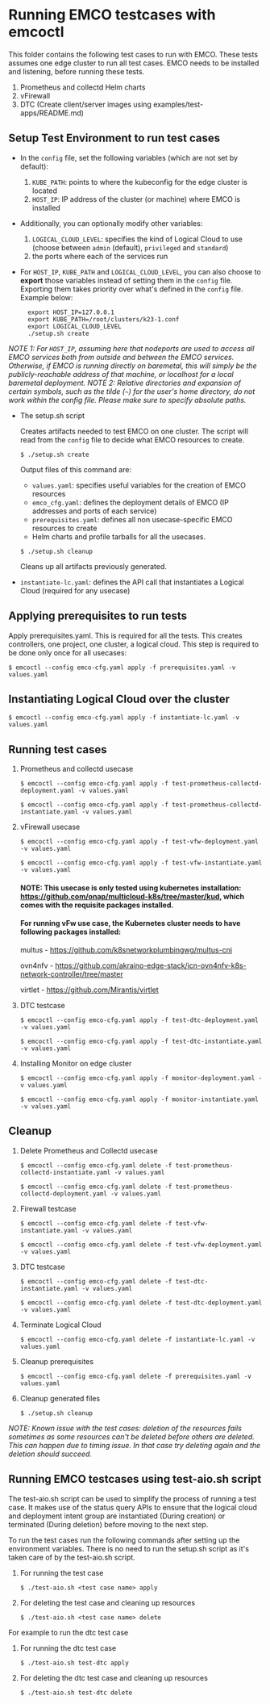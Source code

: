 [//]: # "SPDX-License-Identifier: Apache-2.0"
[//]: # "Copyright (c) 2020-2022 Intel Corporation"

# Running EMCO testcases with emcoctl

This folder contains the following test cases to run with EMCO. These tests assumes one edge cluster to run all test cases. EMCO needs to be installed and listening, before running these tests.

1. Prometheus and collectd Helm charts
2. vFirewall
3. DTC (Create client/server images using examples/test-apps/README.md)

## Setup Test Environment to run test cases

* In the ``config`` file, set the following variables (which are not set by default):
  1. ``KUBE_PATH``: points to where the kubeconfig for the edge cluster is located
  2. ``HOST_IP``: IP address of the cluster (or machine) where EMCO is installed

* Additionally, you can optionally modify other variables:
  1. ``LOGICAL_CLOUD_LEVEL``: specifies the kind of Logical Cloud to use (choose between ``admin`` (default), ``privileged`` and ``standard``)
  2. the ports where each of the services run

* For ``HOST_IP``, ``KUBE_PATH`` and ``LOGICAL_CLOUD_LEVEL``, you can also choose to **export** those variables instead of setting them in the ``config`` file. Exporting them takes priority over what's defined in the ``config`` file. Example below:

        export HOST_IP=127.0.0.1
        export KUBE_PATH=/root/clusters/k23-1.conf
        export LOGICAL_CLOUD_LEVEL
        ./setup.sh create


*NOTE 1: For ``HOST_IP``, assuming here that nodeports are used to access all EMCO services both from outside and between the EMCO services. Otherwise, if EMCO is running directly on baremetal, this will simply be the publicly-reachable address of that machine, or localhost for a local baremetal deployment.*
*NOTE 2: Relative directories and expansion of certain symbols, such as the tilde (`~`) for the user's home directory, do not work within the config file. Please make sure to specify absolute paths.*

* The setup.sh script

    Creates artifacts needed to test EMCO on one cluster. The script will read from the ``config`` file to decide what EMCO resources to create.

    ```
    $ ./setup.sh create
    ```

    Output files of this command are:
    * ``values.yaml``: specifies useful variables for the creation of EMCO resources
    * ``emco_cfg.yaml``: defines the deployment details of EMCO (IP addresses and ports of each service)
    * ``prerequisites.yaml``: defines all non usecase-specific EMCO resources to create
    * Helm charts and profile tarballs for all the usecases.

    ```
    $ ./setup.sh cleanup
    ```

    Cleans up all artifacts previously generated.


* ``instantiate-lc.yaml``: defines the API call that instantiates a Logical Cloud (required for any usecase)

## Applying prerequisites to run tests
Apply prerequisites.yaml. This is required for all the tests. This creates controllers, one project, one cluster, a logical cloud. This step is required to be done only once for all usecases:

```
$ emcoctl --config emco-cfg.yaml apply -f prerequisites.yaml -v values.yaml
```


## Instantiating Logical Cloud over the cluster

```
$ emcoctl --config emco-cfg.yaml apply -f instantiate-lc.yaml -v values.yaml
```

## Running test cases

1. Prometheus and collectd usecase

    ```
    $ emcoctl --config emco-cfg.yaml apply -f test-prometheus-collectd-deployment.yaml -v values.yaml

    $ emcoctl --config emco-cfg.yaml apply -f test-prometheus-collectd-instantiate.yaml -v values.yaml
    ```

2. vFirewall usecase

    ```
    $ emcoctl --config emco-cfg.yaml apply -f test-vfw-deployment.yaml -v values.yaml

    $ emcoctl --config emco-cfg.yaml apply -f test-vfw-instantiate.yaml -v values.yaml
    ```
    #### NOTE: This usecase is only tested using kubernetes installation: https://github.com/onap/multicloud-k8s/tree/master/kud, which comes with the requisite packages installed.
    #### For running vFw use case, the Kubernetes cluster needs to have following packages installed:
     multus - https://github.com/k8snetworkplumbingwg/multus-cni

     ovn4nfv - https://github.com/akraino-edge-stack/icn-ovn4nfv-k8s-network-controller/tree/master

     virtlet - https://github.com/Mirantis/virtlet

3. DTC testcase

    ```
    $ emcoctl --config emco-cfg.yaml apply -f test-dtc-deployment.yaml -v values.yaml

    $ emcoctl --config emco-cfg.yaml apply -f test-dtc-instantiate.yaml -v values.yaml
    ```

4. Installing Monitor on edge cluster

    ```
    $ emcoctl --config emco-cfg.yaml apply -f monitor-deployment.yaml -v values.yaml

    $ emcoctl --config emco-cfg.yaml apply -f monitor-instantiate.yaml -v values.yaml
    ```

## Cleanup

1. Delete Prometheus and Collectd usecase

    ```
    $ emcoctl --config emco-cfg.yaml delete -f test-prometheus-collectd-instantiate.yaml -v values.yaml

    $ emcoctl --config emco-cfg.yaml delete -f test-prometheus-collectd-deployment.yaml -v values.yaml
    ```

2. Firewall testcase

    ```
    $ emcoctl --config emco-cfg.yaml delete -f test-vfw-instantiate.yaml -v values.yaml

    $ emcoctl --config emco-cfg.yaml delete -f test-vfw-deployment.yaml -v values.yaml
    ```

3. DTC testcase

    ```
    $ emcoctl --config emco-cfg.yaml delete -f test-dtc-instantiate.yaml -v values.yaml

    $ emcoctl --config emco-cfg.yaml delete -f test-dtc-deployment.yaml -v values.yaml
    ```

4. Terminate Logical Cloud

    ```
    $ emcoctl --config emco-cfg.yaml delete -f instantiate-lc.yaml -v values.yaml
    ```

5. Cleanup prerequisites

    ```
    $ emcoctl --config emco-cfg.yaml delete -f prerequisites.yaml -v values.yaml
    ```

6. Cleanup generated files

    ```
    $ ./setup.sh cleanup
    ```

*NOTE: Known issue with the test cases: deletion of the resources fails sometimes as some resources can't be deleted before others are deleted. This can happen due to timing issue. In that case try deleting again and the deletion should succeed.*

## Running EMCO testcases using test-aio.sh script

The test-aio.sh script can be used to simplify the process of running a test case. It makes use of the status query APIs to ensure that the logical cloud and deployment intent group are instantiated (During creation) or terminated (During deletion) before moving to the next step.

To run the test cases run the following commands after setting up the environment variables. There is no need to run the setup.sh script as it's taken care of by the test-aio.sh script.

1. For running the test case

    ```
    $ ./test-aio.sh <test case name> apply
    ```

2. For deleting the test case and cleaning up resources

    ```
    $ ./test-aio.sh <test case name> delete
    ```

For example to run the dtc test case

1. For running the dtc test case

    ```
    $ ./test-aio.sh test-dtc apply
    ```

2. For deleting the dtc test case and cleaning up resources

    ```
    $ ./test-aio.sh test-dtc delete
    ```